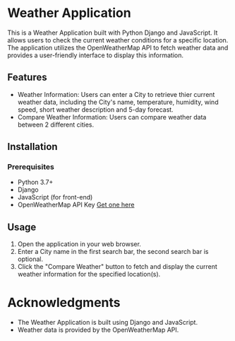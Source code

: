 # Weather Application
This is a Weather Application built with Python Django and JavaScript. It allows users to check the current weather conditions for a specific location. The application utilizes the OpenWeatherMap API to fetch weather data and provides a user-friendly interface to display this information.

## Features

- Weather Information: Users can enter a City to retrieve thier current weather data, including the City's name, temperature, humidity, wind speed, short weather description and 5-day forecast.
- Compare Weather Information: Users can compare weather data between 2 different cities.

## Installation

### Prerequisites
- Python 3.7+
- Django
- JavaScript (for front-end)
- OpenWeatherMap API Key [Get one here](https://openweathermap.org/)

## Usage

1. Open the application in your web browser.
2. Enter a City name in the first search bar, the second search bar is optional.
3. Click the "Compare Weather" button to fetch and display the current weather information for the specified location(s).

# Acknowledgments

- The Weather Application is built using Django and JavaScript.
- Weather data is provided by the OpenWeatherMap API.
